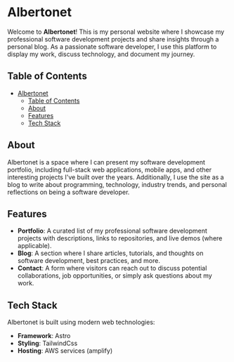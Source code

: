 # Albertonet

Welcome to **Albertonet**! This is my personal website where I showcase my professional software development projects and share insights through a personal blog. As a passionate software developer, I use this platform to display my work, discuss technology, and document my journey.

## Table of Contents

- [Albertonet](#albertonet)
  - [Table of Contents](#table-of-contents)
  - [About](#about)
  - [Features](#features)
  - [Tech Stack](#tech-stack)

## About

Albertonet is a space where I can present my software development portfolio, including full-stack web applications, mobile apps, and other interesting projects I've built over the years. Additionally, I use the site as a blog to write about programming, technology, industry trends, and personal reflections on being a software developer.

## Features

- **Portfolio**: A curated list of my professional software development projects with descriptions, links to repositories, and live demos (where applicable).
- **Blog**: A section where I share articles, tutorials, and thoughts on software development, best practices, and more.
- **Contact**: A form where visitors can reach out to discuss potential collaborations, job opportunities, or simply ask questions about my work.

## Tech Stack

Albertonet is built using modern web technologies:

- **Framework**: Astro
- **Styling**: TailwindCss
- **Hosting**: AWS services (amplify)
